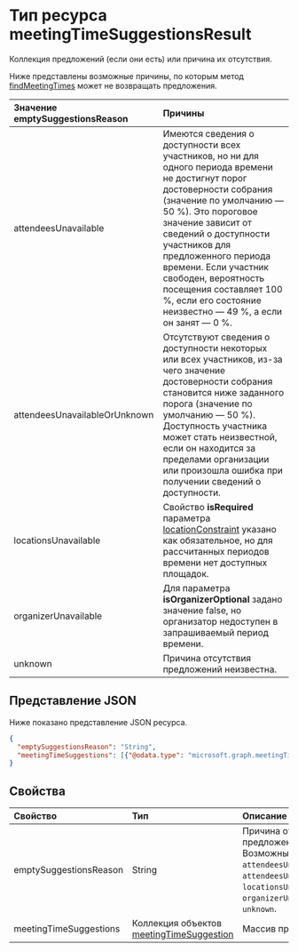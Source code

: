 # <a name="meetingtimesuggestionsresult-resource-type"></a>Тип ресурса meetingTimeSuggestionsResult

Коллекция предложений (если они есть) или причина их отсутствия.

Ниже представлены возможные причины, по которым метод [findMeetingTimes](../api/user_findmeetingtimes.md) может не возвращать предложения.

|**Значение emptySuggestionsReason**|**Причины**|
|:-----|:-----|
| attendeesUnavailable | Имеются сведения о доступности всех участников, но ни для одного периода времени не достигнут порог достоверности собрания (значение по умолчанию — 50 %). Это пороговое значение зависит от сведений о доступности участников для предложенного периода времени. Если участник свободен, вероятность посещения составляет 100 %, если его состояние неизвестно — 49 %, а если он занят — 0 %.|
| attendeesUnavailableOrUnknown | Отсутствуют сведения о доступности некоторых или всех участников, из-за чего значение достоверности собрания становится ниже заданного порога (значение по умолчанию — 50 %). Доступность участника может стать неизвестной, если он находится за пределами организации или произошла ошибка при получении сведений о доступности.|
| locationsUnavailable | Свойство **isRequired** параметра [locationConstraint](locationconstraint.md) указано как обязательное, но для рассчитанных периодов времени нет доступных площадок. |
| organizerUnavailable | Для параметра **isOrganizerOptional** задано значение false, но организатор недоступен в запрашиваемый период времени. |
| unknown | Причина отсутствия предложений неизвестна.|

## <a name="json-representation"></a>Представление JSON

Ниже показано представление JSON ресурса.

<!-- {
  "blockType": "resource",
  "optionalProperties": [

  ],
  "@odata.type": "microsoft.graph.meetingTimeSuggestionsResult"
}-->

```json
{
  "emptySuggestionsReason": "String",
  "meetingTimeSuggestions": [{"@odata.type": "microsoft.graph.meetingTimeSuggestion"}]
}

```
## <a name="properties"></a>Свойства
| Свойство       | Тип    |Описание|
|:---------------|:--------|:----------|
|emptySuggestionsReason|String|Причина отсутствия предложений в результатах. Возможные значения: `attendeesUnavailable`, `attendeesUnavailableOrUnknown`, `locationsUnavailable`, `organizerUnavailable` и `unknown`.|
|meetingTimeSuggestions|Коллекция объектов [meetingTimeSuggestion](meetingTimeSuggestion.md)|Массив предложений.|

<!-- uuid: 8fcb5dbc-d5aa-4681-8e31-b001d5168d79
2015-10-25 14:57:30 UTC -->
<!-- {
  "type": "#page.annotation",
  "description": "meetingTimeSuggestionsResult resource",
  "keywords": "",
  "section": "documentation",
  "tocPath": ""
}-->